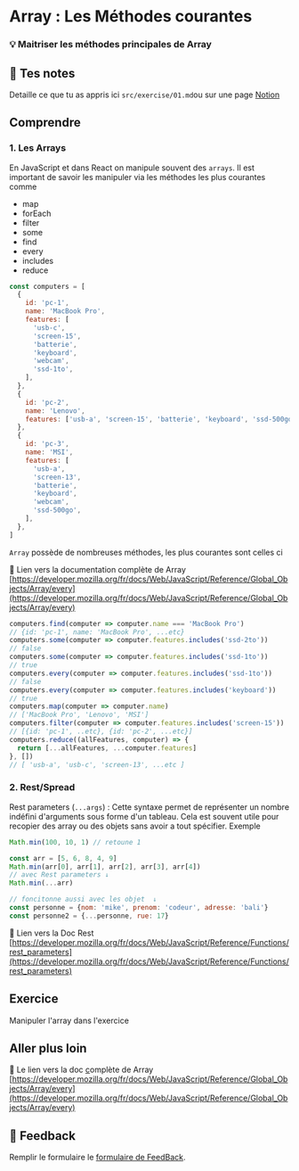 # Array : Les Méthodes courantes

### 💡 Maitriser les méthodes principales de Array

## 📝 Tes notes

Detaille ce que tu as appris ici
`src/exercise/01.md`ou sur une page [Notion](https://go.mikecodeur.com/course-notes-template)

## Comprendre

### 1. Les Arrays

En JavaScript et dans React on manipule souvent des `arrays`. Il est important
de savoir les manipuler via les méthodes les plus courantes comme

- map
- forEach
- filter
- some
- find
- every
- includes
- reduce

```jsx
const computers = [
  {
    id: 'pc-1',
    name: 'MacBook Pro',
    features: [
      'usb-c',
      'screen-15',
      'batterie',
      'keyboard',
      'webcam',
      'ssd-1to',
    ],
  },
  {
    id: 'pc-2',
    name: 'Lenovo',
    features: ['usb-a', 'screen-15', 'batterie', 'keyboard', 'ssd-500go'],
  },
  {
    id: 'pc-3',
    name: 'MSI',
    features: [
      'usb-a',
      'screen-13',
      'batterie',
      'keyboard',
      'webcam',
      'ssd-500go',
    ],
  },
]
```

`Array` possède de nombreuses méthodes, les plus courantes sont celles ci

📑 Lien vers la documentation complète de Array
[https://developer.mozilla.org/fr/docs/Web/JavaScript/Reference/Global_Objects/Array/every](https://developer.mozilla.org/fr/docs/Web/JavaScript/Reference/Global_Objects/Array/every)

```jsx
computers.find(computer => computer.name === 'MacBook Pro')
// {id: 'pc-1', name: 'MacBook Pro', ...etc}
computers.some(computer => computer.features.includes('ssd-2to'))
// false
computers.some(computer => computer.features.includes('ssd-1to'))
// true
computers.every(computer => computer.features.includes('ssd-1to'))
// false
computers.every(computer => computer.features.includes('keyboard'))
// true
computers.map(computer => computer.name)
// ['MacBook Pro', 'Lenovo', 'MSI']
computers.filter(computer => computer.features.includes('screen-15'))
// [{id: 'pc-1', ..etc}, {id: 'pc-2', ...etc}]
computers.reduce((allFeatures, computer) => {
  return [...allFeatures, ...computer.features]
}, [])
// [ 'usb-a', 'usb-c', 'screen-13', ...etc ]
```

### 2. Rest/Spread

Rest parameters (`...args`) : Cette syntaxe permet de représenter un nombre
indéfini d'arguments sous forme d'un tableau. Cela est souvent utile pour
recopier des array ou des objets sans avoir a tout spécifier. Exemple

```jsx
Math.min(100, 10, 1) // retoune 1

const arr = [5, 6, 8, 4, 9]
Math.min(arr[0], arr[1], arr[2], arr[3], arr[4])
// avec Rest parameters ↓
Math.min(...arr)

// foncitonne aussi avec les objet  ↓
const personne = {nom: 'mike', prenom: 'codeur', adresse: 'bali'}
const personne2 = {...personne, rue: 17}
```

📑 Lien vers la Doc Rest
[https://developer.mozilla.org/fr/docs/Web/JavaScript/Reference/Functions/rest_parameters](https://developer.mozilla.org/fr/docs/Web/JavaScript/Reference/Functions/rest_parameters)

## Exercice

Manipuler l'array dans l'exercice

## Aller plus loin

📑 Le lien vers la doc [c](https://www.w3schools.com/html/html_css.asp)omplète
de Array
[https://developer.mozilla.org/fr/docs/Web/JavaScript/Reference/Global_Objects/Array/every](https://developer.mozilla.org/fr/docs/Web/JavaScript/Reference/Global_Objects/Array/every)

## 🐜 Feedback

Remplir le formulaire le
[formulaire de FeedBack](https://go.mikecodeur.com/cours-react-avis).
